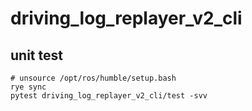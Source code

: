 # driving_log_replayer_v2_cli

## unit test

```shell
# unsource /opt/ros/humble/setup.bash
rye sync
pytest driving_log_replayer_v2_cli/test -svv
```

